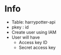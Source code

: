 # Info
- Table: harrypotter-api
- pkey : id
- Create user using IAM
- User will have 
    - Access key ID
    - Secret access key